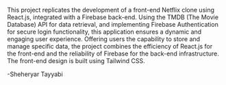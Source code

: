 This project replicates the development of a front-end Netflix clone using React.js, integrated with a Firebase back-end. Using the TMDB (The Movie Database) API for data retrieval, and implementing Firebase Authentication for secure login functionality, this application ensures a dynamic and engaging user experience. Offering users the capability to store and manage specific data, the project combines the efficiency of React.js for the front-end and the reliability of Firebase for the back-end infrastructure. The front-end design is built using Tailwind CSS.

-Sheheryar Tayyabi
